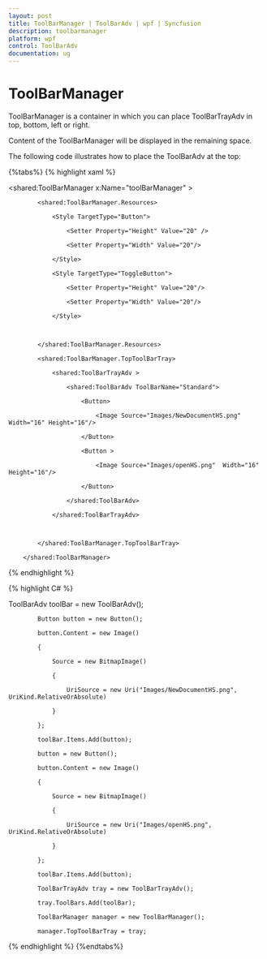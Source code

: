 ```yaml
---
layout: post
title: ToolBarManager | ToolBarAdv | wpf | Syncfusion
description: toolbarmanager
platform: wpf
control: ToolBarAdv
documentation: ug
---
```


# ToolBarManager

ToolBarManager is a container in which you can place ToolBarTrayAdv in top, bottom, left or right.

Content of the ToolBarManager will be displayed in the remaining space. 

The following code illustrates how to place the ToolBarAdv at the top:


{%tabs%}
{% highlight xaml %}



<shared:ToolBarManager x:Name="toolBarManager" > 

            <shared:ToolBarManager.Resources>

                <Style TargetType="Button">

                    <Setter Property="Height" Value="20" />

                    <Setter Property="Width" Value="20"/>

                </Style>

                <Style TargetType="ToggleButton">

                    <Setter Property="Height" Value="20"/>

                    <Setter Property="Width" Value="20"/>

                </Style>



            </shared:ToolBarManager.Resources>

            <shared:ToolBarManager.TopToolBarTray>

                <shared:ToolBarTrayAdv >

                    <shared:ToolBarAdv ToolBarName="Standard">

                        <Button>

                            <Image Source="Images/NewDocumentHS.png" Width="16" Height="16"/>

                        </Button>

                        <Button >

                            <Image Source="Images/openHS.png"  Width="16" Height="16"/>

                        </Button>

                    </shared:ToolBarAdv>

                </shared:ToolBarTrayAdv>



            </shared:ToolBarManager.TopToolBarTray>

        </shared:ToolBarManager>


{% endhighlight %}


{% highlight C# %}



ToolBarAdv toolBar = new ToolBarAdv();

            Button button = new Button();

            button.Content = new Image()

            {

                Source = new BitmapImage()

                {

                    UriSource = new Uri("Images/NewDocumentHS.png", UriKind.RelativeOrAbsolute)

                }

            };

            toolBar.Items.Add(button);

            button = new Button();

            button.Content = new Image()

            {

                Source = new BitmapImage()

                {

                    UriSource = new Uri("Images/openHS.png", UriKind.RelativeOrAbsolute)

                }

            };

            toolBar.Items.Add(button);

            ToolBarTrayAdv tray = new ToolBarTrayAdv();

            tray.ToolBars.Add(toolBar);

            ToolBarManager manager = new ToolBarManager();

            manager.TopToolBarTray = tray;


{% endhighlight %}
{%endtabs%}


